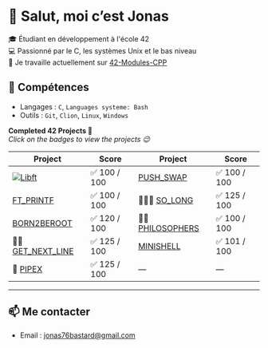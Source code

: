 # 👋 Salut, moi c’est Jonas

🎓 Étudiant en développement à l'école 42  
💻 Passionné par le C, les systèmes Unix et le bas niveau  
🚀 Je travaille actuellement sur [42-Modules-CPP](https://github.com/jbastard/42-CPP)

## 🔧 Compétences
- Langages : `C`, `Languages systeme: Bash`
- Outils : `Git`, `Clion`, `Linux`, `Windows`

**Completed 42 Projects 🚀**  
*Click on the badges to view the projects 😉*

| Project                        | Score           | Project                         | Score           |
|-------------------------------|------------------|----------------------------------|------------------|
| [![Libft](https://img.shields.io/badge/Libft-100%2F100-brightgreen?style=for-the-badge)](https://github.com/guphilip/libft)                | ✅ 100 / 100         | [PUSH_SWAP](https://github.com/guphilip/push_swap)           | ✅ 100 / 100         |
| [FT_PRINTF](https://github.com/guphilip/ft_printf)         | ✅ 100 / 100         | 🌟🌟🌟 [SO_LONG](https://github.com/guphilip/so_long)         | ✅ 125 / 100         |
| [BORN2BEROOT](https://github.com/guphilip/born2beroot)     | ✅ 120 / 100         | 🌟🌟 [PHILOSOPHERS](https://github.com/guphilip/philosophers) | ✅ 100 / 100         |
| 🌟🌟 [GET_NEXT_LINE](https://github.com/guphilip/get_next_line) | ✅ 125 / 100         | [MINISHELL](https://github.com/guphilip/minishell)           | ✅ 101 / 100         |
| 🌟 [PIPEX](https://github.com/guphilip/pipex)              | ✅ 125 / 100         | —                                | —                |

---

## 📫 Me contacter
- Email : jonas76bastard@gmail.com
